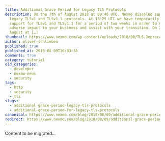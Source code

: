 ```yaml
---
title: Additional Grace Period for Legacy TLS Protocols
description: On the 7th of August 2018 at 09:40 UTC, Nexmo disabled support of
  legacy TLSv1 and TLSv1.1 protocols. At 15:25 UTC we have temporarily restored
  support for TLSv1 and TLSv1.1 for a period of two weeks in order to mitigate
  adverse impact to your business and assist with your transition. On 21st of
  August at […]
thumbnail: https://www.nexmo.com/wp-content/uploads/2018/08/TLS-Deprecation_1200x675.png
author: oliver-schlieben
published: true
published_at: 2018-08-09T16:03:36
comments: true
category: tutorial
old_categories:
  - developer
  - nexmo-news
  - security
tags:
  - http
  - security
  - tls
slugs:
  - additional-grace-period-legacy-tls-protocols
  - additional-grace-period-for-legacy-tls-protocols
canonical: https://www.nexmo.com/blog/2018/08/09/additional-grace-period-legacy-tls-protocols
redirect: https://www.nexmo.com/blog/2018/08/09/additional-grace-period-legacy-tls-protocols
---
```

Content to be migrated...
